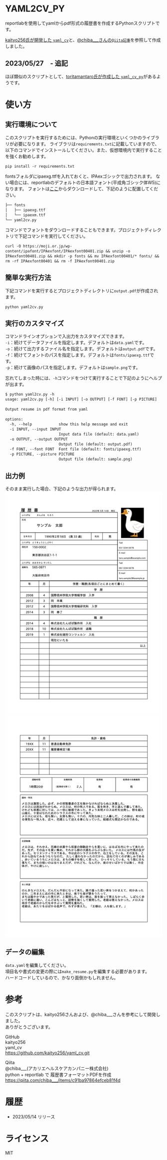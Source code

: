 # YAML2CV_PY
reportlabを使用してyamlからpdf形式の履歴書を作成するPythonスクリプトです。

[kaityo256氏が開発した `yaml_cv`](https://github.com/kaityo256/yaml_cv)と、[@chiba___さんの`Qiita記事`](https://qiita.com/chiba___/items/c91ba97864efceb81f4d)を参照して作成しました。

## 2023/05/27　- 追記
ほぼ類似のスクリプトとして、[toritamantaro氏が作成した `yaml_cv_py`](https://github.com/toritamantaro/yaml_cv_py)があるようです。

# 使い方
## 実行環境について
このスクリプトを実行するためには、Pythonの実行環境といくつかのライブラリが必要になります。
ライブラリは`requirements.txt`に記載していますので、以下のコマンドでインストールしてください。また、仮想環境内で実行することを強くお勧めします。  
```
pip install -r requirements.txt
```


fontsフォルダにipaexg.ttfを入れておくと、IPAexゴシックで出力されます。
ない場合には、reportlabのデフォルトの日本語フォント(平成角ゴシック体W5)になります。
フォントは[ここ](https://moji.or.jp/ipafont/)からダウンロードして、下記のように配置してください。
```
├── fonts
│   ├── ipaexg.ttf
│   └── ipaexm.ttf
└── yaml2cv.py
```


コマンドでフォントをダウンロードすることもできます。プロジェクトディレクトリで下記コマンドを実行してください。  
```
curl -O https://moji.or.jp/wp-content/ipafont/IPAexfont/IPAexfont00401.zip && unzip -o IPAexfont00401.zip && mkdir -p fonts && mv IPAexfont00401/* fonts/ && rm -rf IPAexfont00401 && rm -f IPAexfont00401.zip
```


## 簡単な実行方法
下記コマンドを実行するとプロジェクトディレクトリに`output.pdf`が作成されます。  
```
python yaml2cv.py
```

## 実行のカスタマイズ
コマンドラインオプションで入出力をカスタマイズできます。  
`-i`：続けてデータファイルを指定します。デフォルトは`data.yaml`です。  
`-o`：続けて出力するファイル名を指定します。デフォルトは`output.pdf`です。  
`-f`：続けてフォントのパスを指定します。デフォルトは`fonts/ipaexg.ttf`です。  
`-p`：続けて画像のパスを指定します。デフォルトは`sample.png`です。  
  
忘れてしまった時には、`-h`コマンドをつけて実行することで下記のようにヘルプが出ます。  
```
$ python yaml2cv.py -h
usage: yaml2cv.py [-h] [-i INPUT] [-o OUTPUT] [-f FONT] [-p PICTURE]

Output resume in pdf format from yaml

options:
  -h, --help            show this help message and exit
  -i INPUT, --input INPUT
                        Input data file (default: data.yaml)
  -o OUTPUT, --output OUTPUT
                        Output file (default: output.pdf)
  -f FONT, --font FONT  Font file (default: fonts/ipaexg.ttf)
  -p PICTURE, --picture PICTURE
                        Output file (default: sample.png)
```

## 出力例
そのまま実行した場合、下記のような出力が得られます。
![output_sample1.jpg](output_sample1.jpg)
![output_sample2.jpg](output_sample2.jpg)


## データの編集
`data.yaml`を編集してください。  
項目名や書式の変更の際には`make_resume.py`を編集する必要があります。  
ハードコードしているので、かなり面倒かもしれません。

# 参考
このスクリプトは、kaityo256さんおよび、@chiba___さんを参考にして開発しました。  
ありがとうございます。

GitHub  
kaityo256  
yaml_cv  
https://github.com/kaityo256/yaml_cv.git  

Qiita  
@chiba___(アカリエヘルスケアカンパニー株式会社)  
python + reportlab で 履歴書フォーマットPDFを作成  
https://qiita.com/chiba___/items/c91ba97864efceb81f4d

# 履歴
 * 2023/05/14 リリース

# ライセンス
MIT